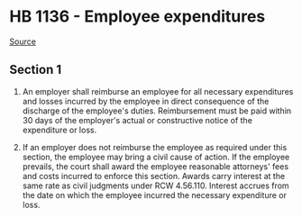 # HB 1136 - Employee expenditures

[Source](http://lawfilesext.leg.wa.gov/biennium/2023-24/Pdf/Bills/House%20Bills/1136.pdf)

## Section 1
1. An employer shall reimburse an employee for all necessary expenditures and losses incurred by the employee in direct consequence of the discharge of the employee's duties. Reimbursement must be paid within 30 days of the employer's actual or constructive notice of the expenditure or loss.

2. If an employer does not reimburse the employee as required under this section, the employee may bring a civil cause of action. If the employee prevails, the court shall award the employee reasonable attorneys' fees and costs incurred to enforce this section. Awards carry interest at the same rate as civil judgments under RCW 4.56.110. Interest accrues from the date on which the employee incurred the necessary expenditure or loss.
